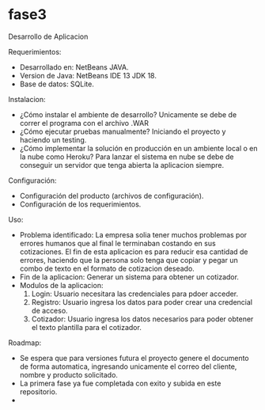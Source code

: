 # fase3
Desarrollo de Aplicacion

Requerimientos:
* Desarrollado en: NetBeans JAVA.
* Version de Java: NetBeans IDE 13 JDK 18.
* Base de datos: SQLite.


Instalacion:
* ¿Cómo instalar el ambiente de desarrollo? Unicamente se debe de correr el programa con el archivo .WAR
* ¿Cómo ejecutar pruebas manualmente? Iniciando el proyecto y haciendo un testing.
* ¿Cómo implementar la solución en producción en un ambiente local o en la nube como Heroku? Para lanzar el sistema en nube se debe de conseguir un servidor que tenga abierta la aplicacion siempre.

Configuración:
* Configuración del producto (archivos de configuración).
* Configuración de los requerimientos.

Uso:
* Problema identificado: La empresa solia tener muchos problemas por errores humanos que al final le terminaban costando en sus cotizaciones. El fin de esta aplicacion es para reducir esa cantidad de errores, haciendo que la persona solo tenga que copiar y pegar un combo de texto en el formato de cotizacion deseado.
* Fin de la aplicacion: Generar un sistema para obtener un cotizador.
* Modulos de la aplicacion:
  1. Login: Usuario necesitara las credenciales para pdoer acceder.
  2. Registro: Usuario ingresa los datos para poder crear una credencial de acceso.
  3. Cotizador: Usuario ingresa los datos necesarios para poder obtener el texto plantilla para el cotizador.

Roadmap:
* Se espera que para versiones futura el proyecto genere el documento de forma automatica, ingresando unicamente el correo del cliente, nombre y producto solicitado.
* La primera fase ya fue completada con exito y subida en este repositorio.
*

